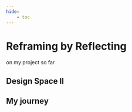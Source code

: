 ```yaml
---
hide:
    - toc
---
```


# Reframing by Reflecting
on my project so far

## Design Space II



## My journey

